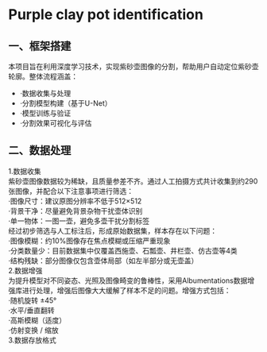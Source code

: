 # Purple clay pot identification
## 一、框架搭建
本项目旨在利用深度学习技术，实现紫砂壶图像的分割，帮助用户自动定位紫砂壶轮廓。整体流程涵盖：<br>
- ·数据收集与处理<br>
- ·分割模型构建（基于U-Net）<br>
- ·模型训练与验证<br>
- ·分割效果可视化与评估<br>

## 二、数据处理
1.数据收集<br>
  紫砂壶图像数据较为稀缺，且质量参差不齐。通过人工拍摄方式共计收集到约290张图像，并配合以下注意事项进行筛选：<br>
  ·图像尺寸：建议原图分辨率不低于512×512<br>
  ·背景干净：尽量避免背景杂物干扰壶体识别<br>
  ·单一物体：一图一壶，避免多壶干扰分割标签<br>
经过初步筛选与人工标注后，形成原始数据集，样本存在以下问题：<br>
  ·图像模糊：约10%图像存在焦点模糊或压缩严重现象<br>
  ·分类数量少：目前数据集中仅覆盖西施壶、石瓢壶、井栏壶、仿古壶等4类<br>
  ·结构残缺：部分图像仅包含壶体局部（如左半部分或无壶盖）<br>
2.数据增强<br>
为提升模型对不同姿态、光照及图像畸变的鲁棒性，采用Albumentations数据增强库进行处理，增强后图像大大缓解了样本不足的问题。增强方式包括：<br>
   ·随机旋转 ±45°<br>
   ·水平/垂直翻转<br>
   ·高斯模糊（适度）<br>
   ·仿射变换 / 缩放<br>
3.数据存放格式<br>
